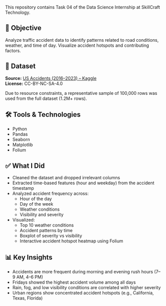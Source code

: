 This repository contains Task 04 of the Data Science Internship at SkillCraft Technology.

## 📌 Objective
Analyze traffic accident data to identify patterns related to road conditions, weather, and time of day. Visualize accident hotspots and contributing factors.

## 📁 Dataset
**Source:** [US Accidents (2016–2023) – Kaggle](https://www.kaggle.com/datasets/sobhanmoosavi/us-accidents)  
**License:** CC-BY-NC-SA-4.0

Due to resource constraints, a representative sample of 100,000 rows was used from the full dataset (1.2M+ rows).

## 🛠 Tools & Technologies
- Python
- Pandas
- Seaborn
- Matplotlib
- Folium

## ✅ What I Did
- Cleaned the dataset and dropped irrelevant columns
- Extracted time-based features (hour and weekday) from the accident timestamp
- Analyzed accident frequency across:
  - Hour of the day
  - Day of the week
  - Weather conditions
  - Visibility and severity
- Visualized:
  - Top 10 weather conditions
  - Accident patterns by time
  - Boxplot of severity vs visibility
  - Interactive accident hotspot heatmap using Folium

## 📊 Key Insights
- Accidents are more frequent during morning and evening rush hours (7–9 AM, 4–6 PM)
- Fridays showed the highest accident volume among all days
- Rain, fog, and low visibility conditions are correlated with higher severity
- Urban regions show concentrated accident hotspots (e.g., California, Texas, Florida)


